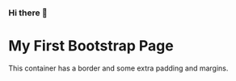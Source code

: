 ### Hi there 👋

<html>
<head>
  <meta charset="utf-8">
  <meta name="viewport" content="width=device-width, initial-scale=1">
  <link href="https://cdn.jsdelivr.net/npm/bootstrap@5.1.3/dist/css/bootstrap.min.css" rel="stylesheet">
  <script src="https://cdn.jsdelivr.net/npm/bootstrap@5.1.3/dist/js/bootstrap.bundle.min.js"></script>
</head>
<body>

<div class="container p-5 my-5 border">
  <h1>My First Bootstrap Page</h1>
  <p>This container has a border and some extra padding and margins.</p>
</div>

</body>
</html> 
